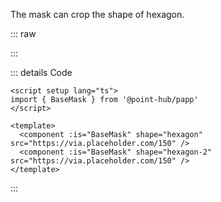 The mask can crop the shape of hexagon.

::: raw

<MaskHexagon />

:::

::: details Code

```vue
<script setup lang="ts">
import { BaseMask } from '@point-hub/papp'
</script>

<template>
  <component :is="BaseMask" shape="hexagon" src="https://via.placeholder.com/150" />
  <component :is="BaseMask" shape="hexagon-2" src="https://via.placeholder.com/150" />
</template>
```

:::
